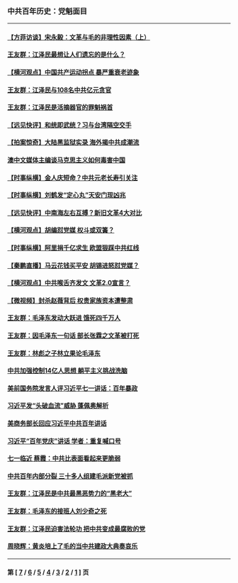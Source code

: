 ### 中共百年历史：党魁面目
---
#### [【方菲访谈】宋永毅：文革与毛的非理性因素（上）](../../pages/nf1176107/n13469956.md?06100430) 
#### [王友群：江泽民最想让人们遗忘的是什么？](../../pages/nf1176107/n13408949.md?06100430) 
#### [【横河观点】中国共产运动拐点 暴严重衰老迹象](../../pages/nf1176107/n13388333.md?06100430) 
#### [王友群：江泽民与108名中共亿元贪官](../../pages/nf1176107/n13352358.md?06100430) 
#### [王友群：江泽民是活摘器官的罪魁祸首](../../pages/nf1176107/n13336903.md?06100430) 
#### [【远见快评】和统即武统？习与台湾隔空交手](../../pages/nf1176107/n13297739.md?06100430) 
#### [【拍案惊奇】大陆黑监狱实录 海外揭中共成潮流](../../pages/nf1176107/n13288853.md?06100430) 
#### [澳中文媒体主编谈马克思主义如何毒害中国](../../pages/nf1176107/n13257387.md?06100430) 
#### [【时事纵横】金人庆短命？中共元老长寿引关注](../../pages/nf1176107/n13217934.md?06100430) 
#### [【时事纵横】刘鹤发“定心丸”天安门现凶兆](../../pages/nf1176107/n13215416.md?06100430) 
#### [【远见快评】中南海左右互搏？新旧文革4大对比](../../pages/nf1176107/n13214745.md?06100430) 
#### [【横河观点】胡编怼党媒 权斗或双簧？](../../pages/nf1176107/n13210864.md?06100430) 
#### [【时事纵横】阿里捐千亿求生 欧盟狠踩中共红线](../../pages/nf1176107/n13206431.md?06100430) 
#### [【秦鹏直播】马云花钱买平安 胡锡进怒怼党媒？](../../pages/nf1176107/n13206392.md?06100430) 
#### [【横河观点】中共喉舌齐发文 文革2.0宣言？](../../pages/nf1176107/n13201248.md?06100430) 
#### [【微视频】封杀赵薇背后 权贵家族资本遭整肃](../../pages/nf1176107/n13197798.md?06100430) 
#### [王友群：毛泽东发动大跃进 饿死四千万人](../../pages/nf1176107/n13177158.md?06100430) 
#### [王友群：因毛泽东一句话 部长张霖之文革被打死](../../pages/nf1176107/n13161711.md?06100430) 
#### [王友群：林彪之子林立果论毛泽东](../../pages/nf1176107/n13128622.md?06100430) 
#### [中共加强控制14亿人思想 躺平主义挑战洗脑](../../pages/nf1176107/n13094299.md?06100430) 
#### [美前国务院发言人评习近平七一讲话：百年暴政](../../pages/nf1176107/n13066986.md?06100430) 
#### [习近平发“头破血流”威胁 蓬佩奥解析](../../pages/nf1176107/n13063604.md?06100430) 
#### [美商务部长回应习近平中共百年讲话](../../pages/nf1176107/n13062903.md?06100430) 
#### [习近平“百年党庆”讲话 学者：重复喊口号](../../pages/nf1176107/n13061411.md?06100430) 
#### [七一临近 蔡霞：中共比表面看起来更脆弱](../../pages/nf1176107/n13056418.md?06100430) 
#### [中共百年内部分裂 三十多人组建毛派新党被抓](../../pages/nf1176107/n13044023.md?06100430) 
#### [王友群：江泽民是中共最黑恶势力的“黑老大”](../../pages/nf1176107/n13022180.md?06100430) 
#### [王友群：毛泽东的接班人刘少奇之死](../../pages/nf1176107/n12991772.md?06100430) 
#### [王友群：江泽民迫害法轮功 把中共变成最腐败的党](../../pages/nf1176107/n12947347.md?06100430) 
#### [周晓辉：黄炎培上了毛的当中共建政大典奏哀乐](../../pages/nf1176107/n12942780.md?06100430) 

---
#### 第 [ [7](./7.md?06100430) / [6](./6.md?06100430) / [5](./5.md?06100430) / [4](./4.md?06100430) / [3](./3.md?06100430) / [2](./2.md?06100430) / [1](./1.md?06100430) ] 页
